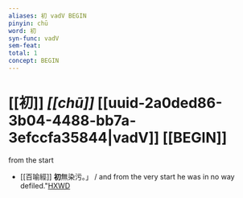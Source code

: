 ```yaml
---
aliases: 初 vadV BEGIN
pinyin: chū
word: 初
syn-func: vadV
sem-feat: 
total: 1
concept: BEGIN 
---
```

# [[初]] *[[chū]]*  [[uuid-2a0ded86-3b04-4488-bb7a-3efccfa35844|vadV]] [[BEGIN]]
from the start
 - [[百喻經]] **初**無染污。」 / and from the very start he was in no way defiled."[HXWD](https://hxwd.org/textview.html?location=KR6b0066_T_001-0544b.19)
